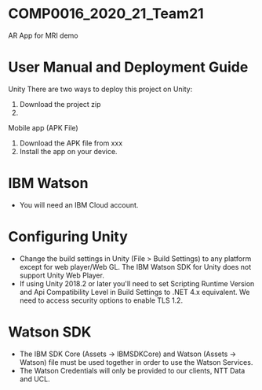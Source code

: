 # COMP0016_2020_21_Team21

AR App for MRI demo


# User Manual and Deployment Guide
Unity
There are two ways to deploy this project on Unity:
1. Download the project zip
2. 

Mobile app (APK File)
1. Download the APK file from xxx
2. Install the app on your device. 


# IBM Watson
- You will need an IBM Cloud account.

# Configuring Unity
- Change the build settings in Unity (File > Build Settings) to any platform except for web player/Web GL. The IBM Watson SDK for Unity does not support Unity Web Player.
- If using Unity 2018.2 or later you'll need to set Scripting Runtime Version and Api Compatibility Level in Build Settings to .NET 4.x equivalent. We need to access security options to enable TLS 1.2.

# Watson SDK
- The IBM SDK Core (Assets -> IBMSDKCore) and Watson (Assets -> Watson) file must be used together in order to use the Watson Services. 
- The Watson Credentials will only be provided to our clients, NTT Data and UCL.









